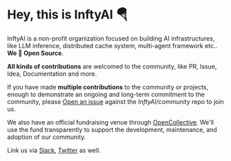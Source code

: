 # Hey, this is InftyAI 🪂

InftyAI is a non-profit organization focused on building AI infrastructures, like LLM inference, distributed cache system, multi-agent framework etc.. **We 💙 Open Source**.

**All kinds of contributions** are welcomed to the community, like PR, Issue, Idea, Documentation and more.

If you have made **multiple contributions** to the community or projects, enough to demonstrate an ongoing and long-term commitment to the community, please [Open an issue](https://github.com/InftyAI/community/issues/new?assignees=&labels=kind%2Fdocumentation&projects=&template=membership.yaml&title=REQUEST%3A+New+membership+for+%3Cyour-GH-handle%3E) against the _InftyAI/community_ repo to join us.

We also have an official fundraising venue through [OpenCollective](https://opencollective.com/inftyai). We'll use the fund transparently to support the development, maintenance, and adoption of our community.

Link us via [Slack](https://inftyai.slack.com/), [Twitter](https://x.com/InftyAI) as well.
